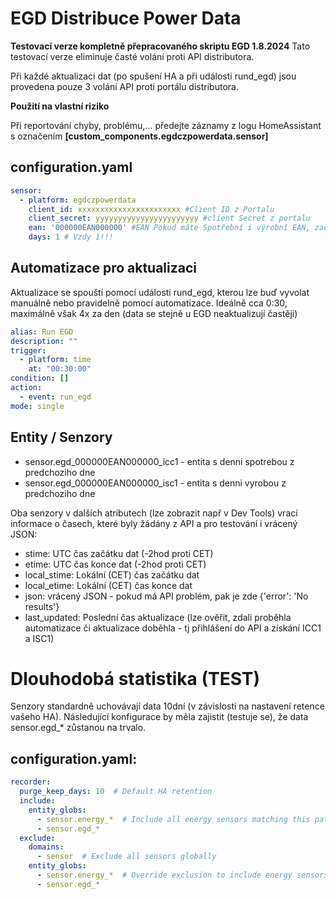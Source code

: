 # EGD Distribuce Power Data

**Testovací verze kompletně přepracovaného skriptu EGD 1.8.2024** Tato testovací verze eliminuje časté volání proti API distributora.

Při každé aktualizaci dat (po spušení HA a při události rund_egd) jsou provedena pouze 3 volání API proti portálu distributora.

**Použití na vlastní riziko**

Při reportování chyby, problému,... předejte záznamy z logu HomeAssistant s označením **[custom_components.egdczpowerdata.sensor]**

## configuration.yaml

```yaml
sensor:
  - platform: egdczpowerdata
    client_id: xxxxxxxxxxxxxxxxxxxxxxx #Client ID z Portalu
    client_secret: yyyyyyyyyyyyyyyyyyyyyyy #client Secret z portalu
    ean: '000000EAN000000' #EAN Pokud máte Spotřební i výrobní EAN, zadejte spotřební, obsahuje oboje data
    days: 1 # Vzdy 1!!!
```

## Automatizace pro aktualizaci

Aktualizace se spouští pomocí události rund_egd, kterou lze buď vyvolat manuálně nebo pravidelně pomocí automatizace. Ideálně cca 0:30, maximálně však 4x za den (data se stejně u EGD neaktualizují častěji)

```yaml
alias: Run EGD
description: ""
trigger:
  - platform: time
    at: "00:30:00"
condition: []
action:
  - event: run_egd
mode: single
```

## Entity / Senzory

* sensor.egd_000000EAN000000_icc1 - entita s denni spotrebou z predchoziho dne
* sensor.egd_000000EAN000000_isc1 - entita s denni vyrobou z predchoziho dne

Oba senzory v dalších atributech (lze zobrazit např v Dev Tools) vrací informace o časech, které byly žádány z API a pro testování i vrácený JSON:
* stime: UTC čas začátku dat (-2hod proti CET)
* etime: UTC čas konce dat (-2hod proti CET)
* local_stime: Lokální (CET) čas začátku dat
* local_etime: Lokální (CET) čas konce dat
* json: vrácený JSON - pokud má API problém, pak je zde {'error': 'No results'}
* last_updated: Poslední čas aktualizace (lze ověřit, zdali proběhla automatizace či aktualizace doběhla - tj přihlášení do API a získání ICC1 a ISC1)

# Dlouhodobá statistika  (TEST)

Senzory standardně uchovávají data 10dní (v závislosti na nastavení retence vašeho HA). Následující konfigurace by měla zajistit (testuje se), že data sensor.egd_* zůstanou na trvalo. 

## configuration.yaml:

```yaml
recorder:
  purge_keep_days: 10  # Default HA retention
  include:
    entity_globs:
      - sensor.energy_*  # Include all energy sensors matching this pattern
      - sensor.egd_*
  exclude:
    domains:
      - sensor  # Exclude all sensors globally
    entity_globs:
      - sensor.energy_*  # Override exclusion to include energy sensors
      - sensor.egd_*
```
